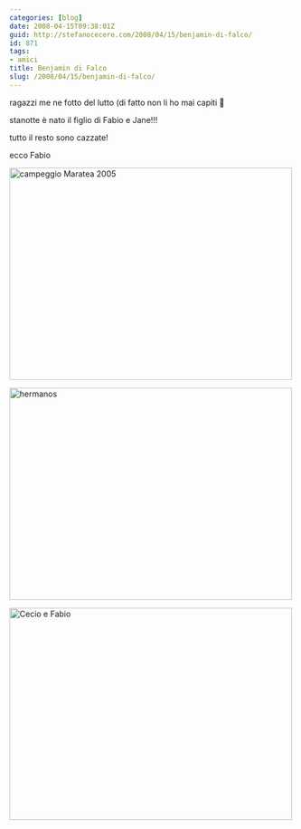 ```yaml
---
categories: [blog]
date: 2008-04-15T09:38:01Z
guid: http://stefanocecere.com/2008/04/15/benjamin-di-falco/
id: 871
tags:
- amici
title: Benjamin di Falco
slug: /2008/04/15/benjamin-di-falco/
---
```


ragazzi me ne fotto del lutto (di fatto non li ho mai capiti 🙂

stanotte è nato il figlio di Fabio e Jane!!! 
  
tutto il resto sono cazzate!

ecco Fabio

[<img src="http://farm3.static.flickr.com/2057/2085173535_ce0905199b.jpg" width="500" height="375" alt="campeggio Maratea 2005" />](http://www.flickr.com/photos/krur/2085173535/ "campeggio Maratea 2005 di Humanist 2.0, su Flickr")

[<img src="http://farm3.static.flickr.com/2134/2415177811_33357cf496.jpg" width="500" height="375" alt="hermanos" />](http://www.flickr.com/photos/krur/2415177811/ "hermanos di Humanist 2.0, su Flickr")

[<img src="http://farm3.static.flickr.com/2419/2415173205_4b613c5ef8.jpg" width="500" height="375" alt="Cecio e Fabio" />](http://www.flickr.com/photos/krur/2415173205/ "Cecio e Fabio di Humanist 2.0, su Flickr")